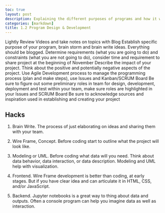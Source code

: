 ```yaml
---
toc: true
layout: post
description: Explaining the different purposes of programs and how it works. 
categories: [markdown]
title: 1.2 Program Design & Development 
---
```



Lightly Review Videos and take notes on topics with Blog
Establish specific purpose of your program, brain storm and brain write ideas. Everything should be blogged.
Determine requirements (what you are going to do) and constraints (what you are not going to do), consider time and requirement to share project at the beginning of November
Describe the impact of your project. Think about the positive and potentially negative aspects of the project.
Use Agile Development process to manage the programming process (plan and make steps), use Issues and Kanban/SCRUM Board
Be sure to figure out some preliminary roles in team for design, development, deployment and test within your team, make sure roles are highlighted in your Issues and SCRUM Board
Be sure to acknowledge sources and inspiration used in establishing and creating your project


## Hacks
1. Brain Write. The process of just elaborating on ideas and sharing them with your team.
2. Wire Frame, Concept. Before coding start to outline what the project will look like.
3. Modeling or UML. Before coding what data will you need. Think about data behavior, data interaction, or data description. Modeling and UML help with visualization.

4. Frontend. Wire Frame development is better than coding, at early stages. But if you have clear idea and can articulate it in HTML, CSS, and/or JavaScript.
5. Backend. Jupyter notebooks is a great way to thing about data and outputs. Often a console program can help you imagine data as well as interaction.